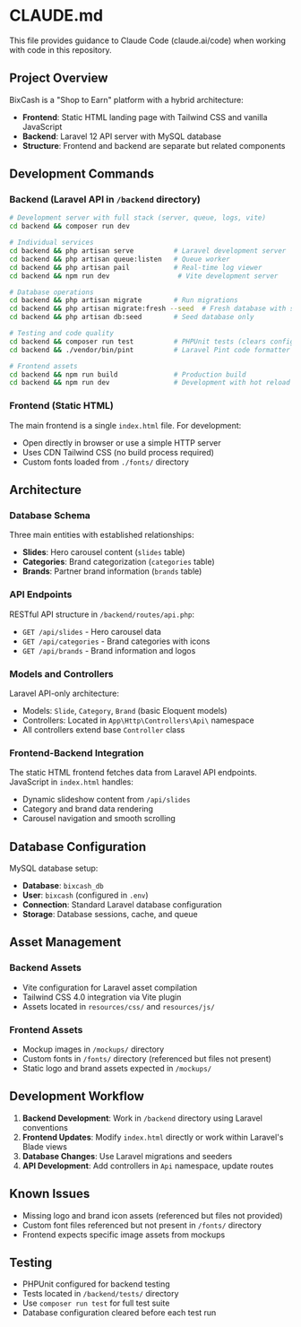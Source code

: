 # CLAUDE.md

This file provides guidance to Claude Code (claude.ai/code) when working with code in this repository.

## Project Overview

BixCash is a "Shop to Earn" platform with a hybrid architecture:
- **Frontend**: Static HTML landing page with Tailwind CSS and vanilla JavaScript
- **Backend**: Laravel 12 API server with MySQL database
- **Structure**: Frontend and backend are separate but related components

## Development Commands

### Backend (Laravel API in `/backend` directory)

```bash
# Development server with full stack (server, queue, logs, vite)
cd backend && composer run dev

# Individual services
cd backend && php artisan serve          # Laravel development server
cd backend && php artisan queue:listen   # Queue worker
cd backend && php artisan pail           # Real-time log viewer
cd backend && npm run dev                 # Vite development server

# Database operations
cd backend && php artisan migrate        # Run migrations
cd backend && php artisan migrate:fresh --seed  # Fresh database with sample data
cd backend && php artisan db:seed        # Seed database only

# Testing and code quality
cd backend && composer run test          # PHPUnit tests (clears config first)
cd backend && ./vendor/bin/pint          # Laravel Pint code formatter

# Frontend assets
cd backend && npm run build              # Production build
cd backend && npm run dev                # Development with hot reload
```

### Frontend (Static HTML)

The main frontend is a single `index.html` file. For development:
- Open directly in browser or use a simple HTTP server
- Uses CDN Tailwind CSS (no build process required)
- Custom fonts loaded from `./fonts/` directory

## Architecture

### Database Schema

Three main entities with established relationships:
- **Slides**: Hero carousel content (`slides` table)
- **Categories**: Brand categorization (`categories` table)
- **Brands**: Partner brand information (`brands` table)

### API Endpoints

RESTful API structure in `/backend/routes/api.php`:
- `GET /api/slides` - Hero carousel data
- `GET /api/categories` - Brand categories with icons
- `GET /api/brands` - Brand information and logos

### Models and Controllers

Laravel API-only architecture:
- Models: `Slide`, `Category`, `Brand` (basic Eloquent models)
- Controllers: Located in `App\Http\Controllers\Api\` namespace
- All controllers extend base `Controller` class

### Frontend-Backend Integration

The static HTML frontend fetches data from Laravel API endpoints. JavaScript in `index.html` handles:
- Dynamic slideshow content from `/api/slides`
- Category and brand data rendering
- Carousel navigation and smooth scrolling

## Database Configuration

MySQL database setup:
- **Database**: `bixcash_db`
- **User**: `bixcash` (configured in `.env`)
- **Connection**: Standard Laravel database configuration
- **Storage**: Database sessions, cache, and queue

## Asset Management

### Backend Assets
- Vite configuration for Laravel asset compilation
- Tailwind CSS 4.0 integration via Vite plugin
- Assets located in `resources/css/` and `resources/js/`

### Frontend Assets
- Mockup images in `/mockups/` directory
- Custom fonts in `/fonts/` directory (referenced but files not present)
- Static logo and brand assets expected in `/mockups/`

## Development Workflow

1. **Backend Development**: Work in `/backend` directory using Laravel conventions
2. **Frontend Updates**: Modify `index.html` directly or work within Laravel's Blade views
3. **Database Changes**: Use Laravel migrations and seeders
4. **API Development**: Add controllers in `Api` namespace, update routes

## Known Issues

- Missing logo and brand icon assets (referenced but files not provided)
- Custom font files referenced but not present in `/fonts/` directory
- Frontend expects specific image assets from mockups

## Testing

- PHPUnit configured for backend testing
- Tests located in `/backend/tests/` directory
- Use `composer run test` for full test suite
- Database configuration cleared before each test run